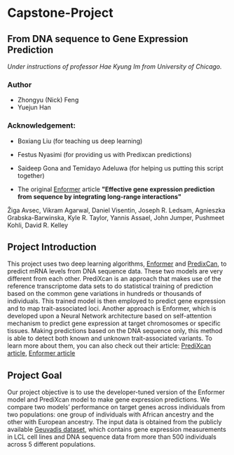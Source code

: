 # Capstone-Project

## From DNA sequence to Gene Expression Prediction

_Under instructions of professor Hae Kyung Im from University of Chicago._

### Author

- Zhongyu (Nick) Feng
- Yuejun Han

### Acknowledgement:

- Boxiang Liu (for teaching us deep learning)
- Festus Nyasimi (for providing us with Predixcan predictions)
- Saideep Gona and Temidayo Adeluwa (for helping us putting this script together) 


- The original [Enformer](https://www.nature.com/articles/s41592-021-01252-x) article 
**"Effective gene expression prediction from sequence by integrating long-range interactions"**

Žiga Avsec, Vikram Agarwal, Daniel Visentin, Joseph R. Ledsam, Agnieszka Grabska-Barwinska, Kyle R. Taylor, Yannis Assael, John Jumper, Pushmeet Kohli, David R. Kelley

## Project Introduction

This project uses two deep learning algorithms, [Enformer](https://github.com/deepmind/deepmind-research/tree/master/enformer) and [PredixCan](https://github.com/hakyimlab/PrediXcan#:~:text=PrediXcan%20is%20a%20gene%2Dbased,be%20causal%20for%20the%20phenotype.), to predict mRNA levels from DNA sequence data. These two models are very different from each other. PrediXcan is an approach that makes use of the reference transcriptome data sets to do statistical training of prediction based on the common gene variations in hundreds or thousands of individuals. This trained model is then employed to predict gene expression and to map trait-associated loci. Another approach is Enformer, which is developed upon a Neural Network architecture based on self-attention mechanism to predict gene expression at target chromosomes or specific tissues. Making predictions based on the DNA sequence only, this method is able to detect both known and unknown trait-associated variants. To learn more about them, you can also check out their article: [PrediXcan article](https://www.nature.com/articles/ng.3367), [Enformer article](https://www.nature.com/articles/s41592-021-01252-x)

## Project Goal

Our project objective is to use the developer-tuned version of the Enformer model and PrediXcan model to make gene expression predictions. We compare two models’ performance on target genes across individuals from two populations: one group of individuals with African ancestry and the other with European ancestry. The input data is obtained from the publicly available [Geuvadis dataset](https://www.internationalgenome.org/data-portal/data-collection/geuvadis), which contains gene expression measurements in LCL cell lines and DNA sequence data from more than 500 individuals across 5 different populations. 
